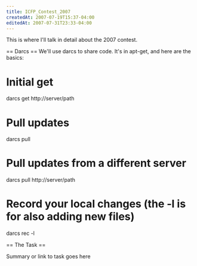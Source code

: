 ```yaml
---
title: ICFP_Contest_2007
createdAt: 2007-07-19T15:37-04:00
editedAt: 2007-07-31T23:33-04:00
---
```


This is where I'll talk in detail about the 2007 contest.

== Darcs ==
We'll use darcs to share code. It's in apt-get, and here are the basics:

  # Initial get
  darcs get http://server/path

  # Pull updates
  darcs pull

  # Pull updates from a different server
  darcs pull http://server/path

  # Record your local changes (the -l is for also adding new files)
  darcs rec -l

== The Task ==

Summary or link to task goes here


